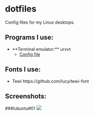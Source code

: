 # dotfiles

Config files for my Linux desktops.

## Programs I use:

<ul>
<li>**Terminal emulator:** urxvt
  <ul>
  <li><a href="urxvt/.Xdefaults">Config file</a></li>
  </ul>
  </li>
</ul>

## Fonts I use:

<ul>
<li>Tewi https://github.com/lucy/tewi-font</li>
</ul>

## Screenshots:

###lubuntu#01
<img src="http://i.imgur.com/hmFUCjn.png" />
